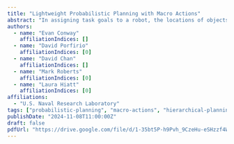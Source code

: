 ```yaml
---
title: "Lightweight Probabilistic Planning with Macro Actions"
abstract: "In assigning task goals to a robot, the locations of objects relevant to these goals may not be known beforehand. Off-the-shelf probabilistic planning approaches can then be used to generate a policy for achieving these goals. If these approaches are run online, the robot can continuously plan and re-plan during the execution of its task. Unfortunately, online probabilistic planning requires substantial compute resources like time and memory. In cases where the planner must run onboard a consumer robot (e.g., in a household) or in isolated environments (e.g., onboard a ship), the robot may lack sufficient compute resources for online probabilistic planning, thereby necessitating the development of more lightweight solutions. In this paper, we describe our in-progress research on PUMA, a lightweight variant of the PO-UCT probabilistic planning algorithm that modifies the PO-UCT search tree representation to include macro actions. Macro actions compress deterministic branches of the search tree, which speed up search, though at the expense of the algorithm’s ability to guarantee convergence to an optimal solution."
authors:
  - name: "Evan Conway"
    affiliationIndices: []
  - name: "David Porfirio"
    affiliationIndices: [0]
  - name: "David Chan"
    affiliationIndices: []
  - name: "Mark Roberts"
    affiliationIndices: [0]
  - name: "Laura Hiatt"
    affiliationIndices: [0]
affiliations:
  - "U.S. Naval Research Laboratory"
tags: ["probabilistic-planning", "macro-actions", "hierarchical-planning", "robotics", "computational-efficiency", "uncertainty", "decision-making", "ai-planning"]
publishDate: "2024-11-08T11:00:00Z"
draft: false
pdfUrl: "https://drive.google.com/file/d/1-35bt5P-h9Pvh_9CzeHu-eSHzzf4WLv9/view"
---
```


